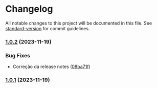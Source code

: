 # Changelog

All notable changes to this project will be documented in this file. See [standard-version](https://github.com/conventional-changelog/standard-version) for commit guidelines.

### [1.0.2](https://github.com/krolcm/seminario-devops-grupo-03/compare/v1.0.1...v1.0.2) (2023-11-19)


### Bug Fixes

* Correção da release notes ([08ba71f](https://github.com/krolcm/seminario-devops-grupo-03/commit/08ba71f509f34ad8185552f0c5ce8763b6b8773a))

### [1.0.1](https://github.com/krolcm/seminario-devops-grupo-03/compare/v1.0.0...v1.0.1) (2023-11-19)
